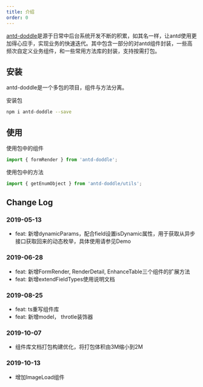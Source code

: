 ```yaml
---
title: 介绍
order: 0
---
```


[antd-doddle](https://github.com/closertb/antd-doddle)是源于日常中后台系统开发不断的积累，如其名一样，让antd使用更加得心应手，实现业务的快速迭代。其中包含一部分的对antd组件封装，一些高频次自定义业务组件，和一些常用方法库的封装，支持按需打包。

## 安装

antd-doddle是一个多包的项目，组件与方法分离。

安装包
```sh
npm i antd-doddle --save
```

## 使用  

使用包中的组件  
```javascript
import { formRender } from 'antd-doddle';
```

使用包中的方法 
```javascript
import { getEnumObject } from 'antd-doddle/utils';
```

## Change Log

### 2019-05-13

 - feat: 新增dynamicParams，配合field设置isDynamic属性，用于获取从异步接口获取回来的动态枚举，具体使用请参见Demo

### 2019-06-28
 - feat: 新增FormRender, RenderDetail, EnhanceTable三个组件的扩展方法
 - feat: 新增extendFieldTypes使用说明文档

 ### 2019-08-25

 - feat: ts重写组件库
 - feat: 新增model， throtle装饰器

 ### 2019-10-07
 - 组件库文档打包构建优化，将打包体积由3M缩小到2M

 ### 2019-10-13
 - 增加ImageLoad组件